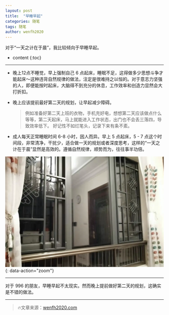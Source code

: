 ```yaml
---
layout: post
title:  "早睡早起"
categories: 随笔
tags: 随笔
author: wenfh2020
---
```


对于“一天之计在于晨”，我比较倾向于早睡早起。



* content
{:toc}

---

* 晚上12点不睡觉，早上强制自己 6 点起床，睡眠不足，这得做多少思想斗争才能起床～这种违背自然规律的做法，注定是很难持之以恒的。对于意志力坚强的人，即便能按时起床，大脑得不到充分的休息，工作效率和创造力显然会大打折扣。

* 晚上应该提前最好第二天的规划，让早起减少障碍。
  > 例如准备好第二天上班的衣物，手机充好电，想想第二天应该做点什么等等，第二天起床，马上就能进入工作状态，出门也不会丢三落四，导致效率低下。
好记性不如烂笔头，记录下来有条不紊。

* 成人每天正常睡眠时间 6-8 小时，因人而异。早上 5 点起床，5 - 7 点这个时间段，非常清净，干扰少，适合做一天的规划或者深度思考，这样的“一天之计在于晨”显然是高效的。遵循自然规律，顺势而为，往往事半功倍。

![万籁俱寂的早晨](/images/2020-03-11-15-12-03.png){: data-action="zoom"}

---

对于 996 的朋友，早睡早起不太现实。然而晚上提前做好第二天的规划，这确实是不错的做法。

---

> 🔥文章来源：[wenfh2020.com](https://wenfh2020.com/)
